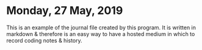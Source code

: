 # Monday, 27 May, 2019
This is an example of the journal file created by this program.
It is written in markdown & therefore is an easy way to have a hosted medium in
which to record coding notes & history.
